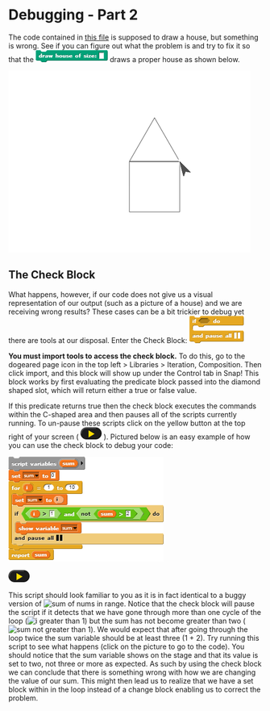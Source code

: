 # Debugging - Part 2

The code contained in [this file](http://snap.berkeley.edu/snapsource/snap.html#open:https://beautyjoy.github.io/bjc-r/prog/debugging/house-buggy) is supposed to draw a house, but something is wrong. See if you can figure out what the problem is and try to fix it so that the ![](../.gitbook/assets/image%20%28133%29.png) draws a proper house as shown below.

![](../.gitbook/assets/image%20%28237%29.png) 

## The Check Block

What happens, however, if our code does not give us a visual representation of our output \(such as a picture of a house\) and we are receiving wrong results? These cases can be a bit trickier to debug yet there are tools at our disposal. Enter the Check Block: ![](../.gitbook/assets/image%20%28195%29.png) 

**You must import tools to access the check block.** To do this, go to the dogeared page icon in the top left &gt; Libraries &gt; Iteration, Composition. Then click import, and this block will show up under the Control tab in Snap! This block works by first evaluating the predicate block passed into the diamond shaped slot, which will return either a true or false value. 

If this predicate returns true then the check block executes the commands within the C-shaped area and then pauses all of the scripts currently running. To un-pause these scripts click on the yellow button at the top right of your screen \( ![](../.gitbook/assets/image%20%2872%29.png) \). Pictured below is an easy example of how you can use the check block to debug your code:

![](../.gitbook/assets/image%20%28196%29.png)

![](../.gitbook/assets/image%20%2872%29.png)

This script should look familiar to you as it is in fact identical to a buggy version of ![sum of nums in range](https://beautyjoy.github.io/bjc-r/img/blocks/sum-of-numbers-between-1-and-10.png). Notice that the check block will pause the script if it detects that we have gone through more than one cycle of the loop \(![i greater than 1](https://beautyjoy.github.io/bjc-r/img/blocks/i-greater-than-1.png)\) but the sum has not become greater than two \(![sum not greater than 1](https://beautyjoy.github.io/bjc-r/img/blocks/not-sum-greater-2.png)\). We would expect that after going through the loop twice the sum variable should be at least three \(1 + 2\). Try running this script to see what happens \(click on the picture to go to the code\). You should notice that the sum variable shows on the stage and that its value is set to two, not three or more as expected. As such by using the check block we can conclude that there is something wrong with how we are changing the value of our sum. This might then lead us to realize that we have a set block within in the loop instead of a change block enabling us to correct the problem.

